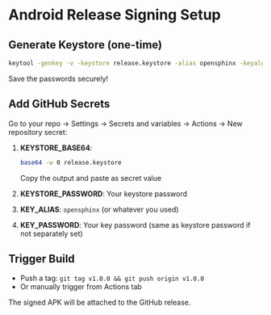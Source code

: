 # Android Release Signing Setup

## Generate Keystore (one-time)

```bash
keytool -genkey -v -keystore release.keystore -alias opensphinx -keyalg RSA -keysize 2048 -validity 10000
```

Save the passwords securely!

## Add GitHub Secrets

Go to your repo → Settings → Secrets and variables → Actions → New repository secret:

1. **KEYSTORE_BASE64**: 
   ```bash
   base64 -w 0 release.keystore
   ```
   Copy the output and paste as secret value

2. **KEYSTORE_PASSWORD**: Your keystore password

3. **KEY_ALIAS**: `opensphinx` (or whatever you used)

4. **KEY_PASSWORD**: Your key password (same as keystore password if not separately set)

## Trigger Build

- Push a tag: `git tag v1.0.0 && git push origin v1.0.0`
- Or manually trigger from Actions tab

The signed APK will be attached to the GitHub release.
